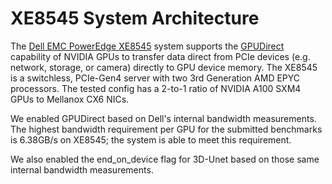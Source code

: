 # XE8545 System Architecture

The [Dell EMC PowerEdge XE8545](https://www.delltechnologies.com/resources/en-gb/asset/data-sheets/products/servers/dell-emc-poweredge-xe8545-spec-sheet.pdf) system supports the [GPUDirect](https://developer.nvidia.com/gpudirect) capability of NVIDIA GPUs to transfer data direct from PCIe devices (e.g. network, storage, or camera) directly to GPU device memory. The XE8545 is a switchless, PCIe-Gen4 server with two 3rd Generation AMD EPYC processors. The tested config has a 2-to-1 ratio of NVIDIA A100 SXM4 GPUs to Mellanox CX6 NICs.

We enabled GPUDirect based on Dell's internal bandwidth measurements. The highest bandwidth requirement per GPU for the submitted benchmarks is 6.38GB/s on XE8545; the system is able to meet this requirement.   

We also enabled the end_on_device flag for 3D-Unet based on those same internal bandwidth measurements.
